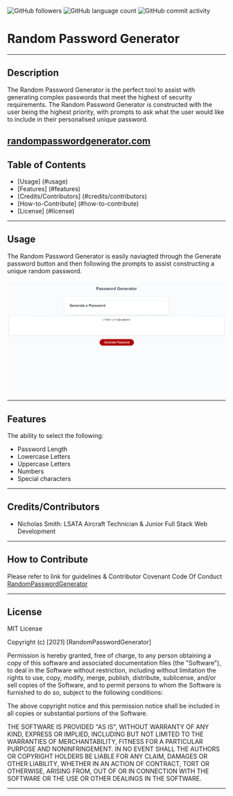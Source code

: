 
<img alt="GitHub followers" src="https://img.shields.io/github/followers/N1cholasSmith?style=social">     <img alt="GitHub language count" src="https://img.shields.io/github/languages/count/N1cholasSmith/horiseon-search-engine-optimization?style=social">     <img alt="GitHub commit activity" src="https://img.shields.io/github/commit-activity/w/N1cholasSmith/horiseon-search-engine-optimization?style=social">


# Random Password Generator

---
## Description
The Random Password Generator is the perfect tool to assist with generating complex passwords that meet the highest of security requirements. The Random Password Generator is constructed with the user being the highest priority, with prompts to ask what the user would like to include in their personalised unique password.

[randompasswordgenerator.com](https://n1cholassmith.github.io/random-password-generator/)
---
## Table of Contents
- [Usage] (#usage)
- [Features] (#features)
- [Credits/Contributors] (#credits/contributors)
- [How-to-Contribute] (#how-to-contribute)
- [License] (#license)
---
## Usage

The Random Password Generator is easily naviagted through the Generate password button and then following the prompts to assist constructing a unique random password. 
    
![RandomPasswordGenerator](/Assets/images/Screenshot.png)


    
---
## Features
The ability to select the following:
- Password Length
- Lowercase Letters
- Uppercase Letters
- Numbers
- Special characters

---
## Credits/Contributors
- Nicholas Smith: LSATA Aircraft Technician & Junior Full Stack Web Development

---
## How to Contribute

Please refer to link for guidelines & Contributor Covenant Code Of Conduct [RandomPasswordGenerator](https://www.contributor-covenant.org/)

---
## License
MIT License

Copyright (c) [2021] [RandomPasswordGenerator]

Permission is hereby granted, free of charge, to any person obtaining a copy
of this software and associated documentation files (the "Software"), to deal
in the Software without restriction, including without limitation the rights
to use, copy, modify, merge, publish, distribute, sublicense, and/or sell
copies of the Software, and to permit persons to whom the Software is
furnished to do so, subject to the following conditions:

The above copyright notice and this permission notice shall be included in all
copies or substantial portions of the Software.

THE SOFTWARE IS PROVIDED "AS IS", WITHOUT WARRANTY OF ANY KIND, EXPRESS OR
IMPLIED, INCLUDING BUT NOT LIMITED TO THE WARRANTIES OF MERCHANTABILITY,
FITNESS FOR A PARTICULAR PURPOSE AND NONINFRINGEMENT. IN NO EVENT SHALL THE
AUTHORS OR COPYRIGHT HOLDERS BE LIABLE FOR ANY CLAIM, DAMAGES OR OTHER
LIABILITY, WHETHER IN AN ACTION OF CONTRACT, TORT OR OTHERWISE, ARISING FROM,
OUT OF OR IN CONNECTION WITH THE SOFTWARE OR THE USE OR OTHER DEALINGS IN THE
SOFTWARE.

---

